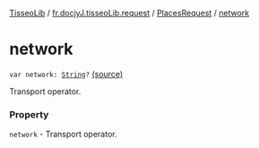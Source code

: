 [TisseoLib](../../index.md) / [fr.docjyJ.tisseoLib.request](../index.md) / [PlacesRequest](index.md) / [network](./network.md)

# network

`var network: `[`String`](https://kotlinlang.org/api/latest/jvm/stdlib/kotlin/-string/index.html)`?` [(source)](https://github.com/docjyJ/TisseoLib/tree/master/src/main/kotlin/fr/docjyJ/tisseoLib/request/PlacesRequest.kt#L35)

Transport operator.

### Property

`network` - Transport operator.